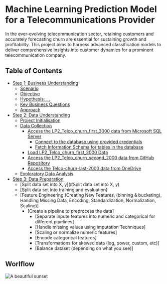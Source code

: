 # Machine Learning Prediction Model for a Telecommunications Provider
In the ever-evolving telecommunication sector, retaining customers and accurately forecasting churn are essential for sustaining growth and profitability. This project aims to harness advanced classification models to deliver comprehensive insights into customer dynamics for a prominent telecommunication company.

## Table of Contents
<!-- TOC-->

- [Step 1: Business Understanding](#step-1-business-understanding)
  - [Scenario](#scenario)
  - [Objective](#objective)
  - [Hypothesis: ...](#hypothesis-)
  - [Key Business Questions](#key-business-questions)
  - [Approach](#approach)
- [Step 2: Data Understanding](#step-2-data-understanding)
  - [Project Initialisation](#project-initialisation)
  - [Data Collection](#data-collection)
    - [Access the LP2_Telco_churn_first_3000 data from Microsoft SQL Server](#access-the-LP2_Telco_churn_first_3000-data-from-microsoft-sql-server)
      - [Connect to the database using provided credentials](#connect-to-the-database-using-provided-credentials)
      - [Fetch Information Schema for tables in the database](#fetch-information-schema-for-tables-in-the-database)
    - [Load LP2\_Telco\_churn\_first\_3000 Data](#load-lp2_Telco_churn_3000-data)
    - [Access the LP2_Telco_churn_second_2000 data from GitHub Repository](#access-the-LP2_Telco_churn_second_2000-data-from-github-repository)
    - [Access the Telco-churn-last-2000 data from OneDrive](#access-Telco-churn-last-2000-data-from-onedrive)
  - [Exploratory Data Analysis](#exploratory-data-analysis)
- [Step 3: Data Preparation](#step-3-data-preparation)
  - [Split data set into X, y](#Split data set into X, y)
  - [Split data set into training and evaluation]
  - [Feature Engineering (Creating New Features, (binning & bucketing), Handling Missing Data, Encoding, Standardization, 
        Normalization, Scaling)]
    - [Create a pipeline to preprocess the data]
      - [Separate inpute features into numeric and categorical for different pipelines]
      - [Handle missing values using imputation Techniques]
      - [Scaling or normalize numeric features]
      - [Encode categorical features]
      - [Transformations for skewed data (log, power, custom, etc)]
      - [Balance dataset (depending on what you see)]

<!-- /TOC -->

## Worlflow
![A beautiful sunset](https://example.com/sunset.jpg "Sunset at the beach")



  
 
